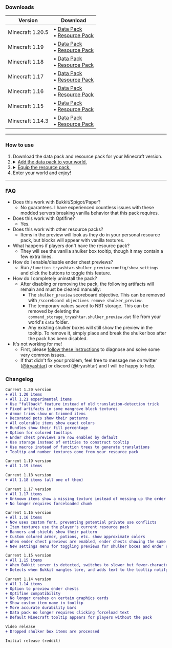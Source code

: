 ### Downloads

|Version|Download|
|---|---|
|Minecraft 1.20.5|• [Data Pack](1.20/Shulker%20Preview%20Data%20Pack%20(1.20.5).zip?raw=1)<br>• [Resource Pack](1.20/Shulker%20Preview%20Resource%20Pack%20(1.20.5).zip?raw=1)|
|Minecraft 1.19|• [Data Pack](1.19/Shulker%20Preview%20Data%20Pack%20(1.19).zip?raw=1)<br>• [Resource Pack](1.19/Shulker%20Preview%20Resource%20Pack%20(1.19).zip?raw=1)|
|Minecraft 1.18|• [Data Pack](1.18/Shulker%20Preview%20Data%20Pack%20(1.18).zip?raw=1)<br>• [Resource Pack](1.18/Shulker%20Preview%20Resource%20Pack%20(1.18).zip?raw=1)|
|Minecraft 1.17|• [Data Pack](1.17/Shulker%20Preview%20Data%20Pack%20(1.17).zip?raw=1)<br>• [Resource Pack](1.17/Shulker%20Preview%20Resource%20Pack%20(1.17).zip?raw=1)|
|Minecraft 1.16|• [Data Pack](1.16/Shulker%20Preview%20Data%20Pack%20(1.16).zip?raw=1)<br>• [Resource Pack](1.16/Shulker%20Preview%20Resource%20Pack%20(1.16).zip?raw=1)|
|Minecraft 1.15|• [Data Pack](1.15/Shulker%20Preview%20Data%20Pack%20(1.15).zip?raw=1)<br>• [Resource Pack](1.15/Shulker%20Preview%20Resource%20Pack%20(1.15).zip?raw=1)|
|Minecraft 1.14.3|• [Data Pack](1.14/Shulker%20Preview%20Data%20Pack%20(1.14).zip?raw=1)<br>• [Resource Pack](1.14/Shulker%20Preview%20Resource%20Pack%20(1.14).zip?raw=1)|

---

### How to use
<ol>
   <li>Download the data pack and resource pack for your Minecraft version.</li>
   <li>
      <details>
         <summary><ins>Add the data pack to your world.</ins></summary>
         <ul>
            <li>Open your world's folder.</li>
            <img src="https://i.imgur.com/4RE3CG9.png" height="60" alt="Select your world"/> <br/>
            <img src="https://i.imgur.com/2Va0DRj.png" height="30" alt="Edit"/> <br/>
            <img src="https://i.imgur.com/KtjQMXo.png" height="30" alt="Open World Folder"/> <br/>
            <li>Drag the data pack zip from your <code>Downloads</code> folder to the <code>datapacks</code> folder in your world.</li>
            <img src="https://i.imgur.com/alG9zB8.png" height="120"/> <br/>
         </ul>
      </details>
   </li>
   <li>
      <details>
         <summary><ins>Equip the resource pack.</ins></summary>
         <ul>
            <li>Go to the resource packs screen.</li>
            <img src="https://i.imgur.com/ervUIn9.png" height="30" alt="Options..."/> <br/>
            <img src="https://i.imgur.com/AotNu07.png" height="30" alt="Resource Packs..."/> <br/>
            <li>Drag the resource pack zip from your <code>Downloads</code> folder onto the screen.</li>
            <img src="https://i.imgur.com/9sTaNUQ.png" height="160" alt="Yes"/> <br/>
            <li>Move the pack from <code>Available</code> to <code>Selected</code></li>
            <img src="https://i.imgur.com/P5F8mqW.png" height="60" alt="Select the pack">
         </ul>
      </details>
   </li>
   <li>Enter your world and enjoy!</li>
</ol>

---

### FAQ
* Does this work with Bukkit/Spigot/Paper?
   * No guarantees. I have experienced countless issues with these modded servers breaking vanilla behavior that this pack requires.
* Does this work with Optifine?
   * Yes.
* Does this work with other resource packs?
   * Items in the preview will look as they do in your personal resource pack, but blocks will appear with vanilla textures.
* What happens if players don't have the resource pack?
   * They will see the vanilla shulker box tooltip, though it may contain a few extra lines.
* How do I enable/disable ender chest previews?
   * Run `/function tryashtar.shulker_preview:config/show_settings` and click the buttons to toggle this feature.
* How do I completely uninstall the pack?
   * After disabling or removing the pack, the following artifacts will remain and must be cleared manually:
      * The `shulker_preview` scoreboard objective. This can be removed with `/scoreboard objectives remove shulker_preview`.
      * The temporary values saved to NBT storage. This can be removed by deleting the `command_storage_tryashtar.shulker_preview.dat` file from your world's `data` folder.
      * Any existing shulker boxes will still show the preview in the tooltip. To remove it, simply place and break the shulker box after the pack has been disabled.
* It's not working for me!
   * First, please [follow these instructions](https://imgur.com/a/rBukto5) to diagnose and solve some very common issues.
   * If that didn't fix your problem, feel free to message me on twitter ([@tryashtar](https://twitter.com/tryashtar)) or discord (@tryashtar) and I will be happy to help.

### Changelog
```diff
Current 1.20 version
+ All 1.20 items
+ All 1.21 experimental items
+ Use "fallback" feature instead of old translation-detection trick
+ Fixed artifacts in some mangrove block textures
+ Armor trims show on trimmed items
+ Decorated pots show their patterns
+ All colorable items show exact colors
+ Bundles show their fill percentage
+ Option for colored tooltips
+ Ender chest previews are now enabled by default
+ Use storage instead of entities to construct tooltip
+ Use macros instead of function trees to generate translations
+ Tooltip and number textures come from your resource pack

Current 1.19 version
+ All 1.19 items

Current 1.18 version
+ All 1.18 items (all one of them)

Current 1.17 version
+ All 1.17 items
+ Unknown items show a missing texture instead of messing up the order
+ No longer requires forceloaded chunk

Current 1.16 version
+ All 1.16 items
+ Now uses custom font, preventing potential private use conflicts
+ Item textures use the player's current resource pack
+ Banners and shields show their pattern
+ Custom colored armor, potions, etc. show approximate colors
+ When ender chest previews are enabled, ender chests showing the same preview can stack
+ New settings menu for toggling previews for shulker boxes and ender chests

Current 1.15 version
+ All 1.15 items
+ When Bukkit server is detected, switches to slower but fewer-character lore generation method
+ Detects when Bukkit mangles lore, and adds text to the tooltip notifying you

Current 1.14 version
+ All 1.14 items
+ Option to preview ender chests
+ Optifine compatibility
+ No longer crashes on certain graphics cards
+ Show custom item name in tooltip
+ More accurate durability bars
+ Data pack no longer requires clicking forceload text
+ Default Minecraft tooltip appears for players without the pack

Video release
+ Dropped shulker box items are processed

Initial release (reddit)
```

